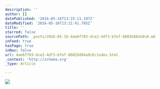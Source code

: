 ```yaml
---
description: ''
author: []
datePublished: '2016-05-16T13:25:11.197Z'
dateModified: '2016-05-16T13:21:41.785Z'
title: ''
starred: false
sourcePath: _posts/2016-05-16-4ae6f703-dce2-4df3-bfef-8802b884a9c8.md
inFeed: true
hasPage: true
inNav: false
url: 4ae6f703-dce2-4df3-bfef-8802b884a9c8/index.html
_context: 'http://schema.org'
_type: Article

---
```

![](https://the-grid-user-content.s3-us-west-2.amazonaws.com/a7e7835e-3990-47e3-9927-5f0f72b3106a.jpg)
